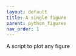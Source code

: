 ```yaml
---
layout: default
title: A single figure
parent: python_figures
nav_order: 1
---
```


A script to plot any figure